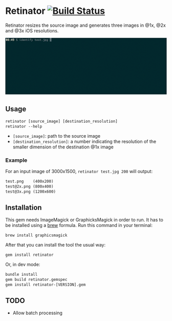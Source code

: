 # Retinator [![Build Status](https://travis-ci.org/emenegro/retinator.svg?branch=master)](https://travis-ci.org/emenegro/retinator)

Retinator resizes the source image and generates three images in @1x, @2x and @3x iOS resolutions.

![retinator-gif](etc/retinator.gif)

## Usage

```        
retinator [source_image] [destination_resolution]
retinator --help
```

- `[source_image]`: path to the source image
- `[destination_resolution]`: a number indicating the resolution of the smaller dimension of the destination @1x image

### Example

For an input image of 3000x1500, `retinator test.jpg 200` will output:

```
test.png    (400x200)
test@2x.png (800x400)
test@3x.png (1200x600)
```

## Installation

This gem needs ImageMagick or GraphicksMagick in order to run. It has to be installed using a [brew](https://brew.sh) formula. Run this command in your terminal:

```
brew install graphicsmagick
```

After that you can install the tool the usual way:

```
gem install retinator
```

Or, in dev mode:

```
bundle install
gem build retinator.gemspec
gem install retinator-[VERSION].gem
```

## TODO

- Allow batch processing